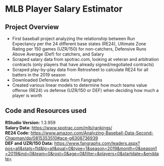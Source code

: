 # MLB Player Salary Estimator

## Project Overview
* First baseball project analyzing the relationship between Run Expectancy per the 24 different base states (RE24), Ultimate Zone Rating per 150 games (UZR/150) for non-catchers, Defensive Runs Above Average (Def) for catchers, and Salary
* Scraped salary data from spotrac.com, looking at veteran and arbitration contracts (only players that have already signed/negotiated contracts)
* Scraped play-by-play data from Retrosheet to calculate RE24 for all batters in the 2019 season
* Downloaded Defensive data from Fangraphs
* Created various linear models to determine how much teams value offense (RE24) vs defense (UZR/150 or DEF) when deciding how much a player is worth


## Code and Resources used
**RStudio Version:** 1.3.959  
**Salary Data:** https://www.spotrac.com/mlb/rankings/  
**RE24 Code:** https://www.amazon.com/Analyzing-Baseball-Data-Second-Chapman/dp/0815353510#ace-g6308736939  
**DEF and UZR/150 Data:** https://www.fangraphs.com/leaders.aspx?pos=all&stats=fld&lg=all&qual=0&type=1&season=2019&month=0&season1=2019&ind=0&team=0&rost=0&age=0&filter=&players=0&startdate=&enddate=  



